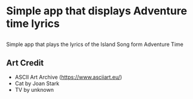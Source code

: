 # Simple app that displays Adventure time lyrics

## 
Simple app that plays the lyrics of the Island Song form Adventure Time
## Art Credit
* ASCII Art Archive (https://www.asciiart.eu/)
* Cat by Joan Stark
* TV by unknown
